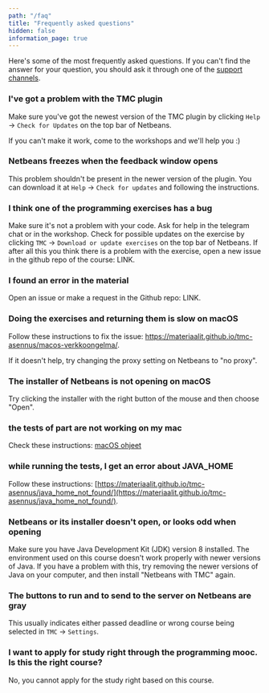 ```yaml
---
path: "/faq"
title: "Frequently asked questions"
hidden: false
information_page: true
---
```


Here's some of the most frequently asked questions. If you can't find the answer for your question, you should ask it through one of the [support channels](/support-and-assistance).

<table-of-contents></table-of-contents>

### I've got a problem with the TMC plugin

Make sure you've got the newest version of the TMC plugin by clicking `Help` -> `Check for Updates` on the top bar of Netbeans.

If you can't make it work, come to the workshops and we'll help you :)

### Netbeans freezes when the feedback window opens

This problem shouldn't be present in the newer version of the plugin. You can download it at `Help` -> `Check for updates` and following the instructions.

### I think one of the programming exercises has a bug

Make sure it's not a problem with your code. Ask for help in the telegram chat or in the workshop. Check for possible updates on the exercise by clicking `TMC` -> `Download or update exercises` on the top bar of Netbeans. If after all this you think there is a problem with the exercise, open a new issue in the github repo of the course: LINK.

### I found an error in the material

Open an issue or make a request in the Github repo: LINK.

### Doing the exercises and returning them is slow on macOS

Follow these instructions to fix the issue: https://materiaalit.github.io/tmc-asennus/macos-verkkoongelma/.

If it doesn't help, try changing the proxy setting on Netbeans to "no proxy".

### The installer of Netbeans is not opening on macOS

Try clicking the installer with the right button of the mouse and then choose "Open".

### the tests of part are not working on my mac

Check these instructions: [macOS ohjeet](/macos-ohjeet)

### while running the tests, I get an error about JAVA_HOME

Follow these instructions: [https://materiaalit.github.io/tmc-asennus/java_home_not_found/](https://materiaalit.github.io/tmc-asennus/java_home_not_found/).

### Netbeans or its installer doesn't open, or looks odd when opening

Make sure you have Java Development Kit (JDK) version 8 installed. The environment used on this course doesn't work properly with newer versions of Java. If you have a problem with this, try removing the newer versions of Java on your computer, and then install "Netbeans with TMC" again.

### The buttons to run and to send to the server on Netbeans are gray

This usually indicates either passed deadline or wrong course being selected in `TMC` -> `Settings`.

### I want to apply for study right through the programming mooc. Is this the right course?

No, you cannot apply for the study right based on this course.
